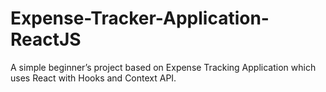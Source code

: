 # Expense-Tracker-Application-ReactJS
A simple beginner’s project based on Expense Tracking Application which uses React with Hooks and Context API. 
